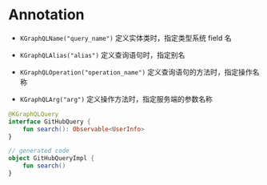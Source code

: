 # Annotation

- `KGraphQLName("query_name")` 定义实体类时，指定类型系统 field 名

- `KGraphQLAlias("alias")` 定义查询语句时，指定别名

- `KGraphQLOperation("operation_name")` 定义查询语句的方法时，指定操作名称

- `KGraphQLArg("arg")` 定义操作方法时，指定服务端的参数名称


```kotlin
@KGraphQLQuery
interface GitHubQuery {
    fun search(): Observable<UserInfo>
}
```

```kotlin
// generated code
object GitHubQueryImpl {
    fun search()
}
```
